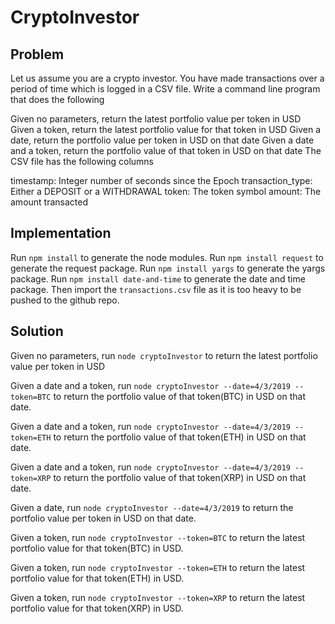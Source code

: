# CryptoInvestor
## Problem
Let us assume you are a crypto investor. You have made transactions over a period of time which is logged in a CSV file. Write a command line program that does the following

Given no parameters, return the latest portfolio value per token in USD
Given a token, return the latest portfolio value for that token in USD
Given a date, return the portfolio value per token in USD on that date
Given a date and a token, return the portfolio value of that token in USD on that date
The CSV file has the following columns

timestamp: Integer number of seconds since the Epoch
transaction_type: Either a DEPOSIT or a WITHDRAWAL
token: The token symbol
amount: The amount transacted

## Implementation
Run `npm install` to generate the node modules.
Run `npm install request` to generate the request package.
Run `npm install yargs` to generate the yargs package.
Run `npm install date-and-time` to generate the date and time package.
Then import the `transactions.csv` file as it is too heavy to be pushed to the github repo.

## Solution
Given no parameters, run `node cryptoInvestor` to return the latest portfolio value per token in USD

Given a date and a token, run `node cryptoInvestor --date=4/3/2019 --token=BTC` to return the portfolio value of that token(BTC) in USD on that date.

Given a date and a token, run `node cryptoInvestor --date=4/3/2019 --token=ETH` to return the portfolio value of that token(ETH) in USD on that date.

Given a date and a token, run `node cryptoInvestor --date=4/3/2019 --token=XRP` to return the portfolio value of that token(XRP) in USD on that date.

Given a date, run `node cryptoInvestor --date=4/3/2019` to return the portfolio value per token in USD on that date.

Given a token, run `node cryptoInvestor --token=BTC` to return the latest portfolio value for that token(BTC) in USD.

Given a token, run `node cryptoInvestor --token=ETH` to return the latest portfolio value for that token(ETH) in USD.

Given a token, run `node cryptoInvestor --token=XRP` to return the latest portfolio value for that token(XRP) in USD.
